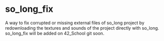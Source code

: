 # so_long_fix
A way to fix corrupted or missing external files of so_long project by redownloading the textures and sounds of the project directly with so_long.
so_long_fix will be added on 42_School git soon.
